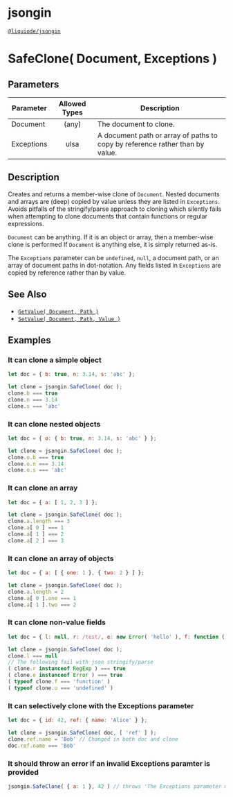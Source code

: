# jsongin
[`@liquiode/jsongin`](https://github.com/liquicode/jsongin)


# SafeClone( Document, Exceptions )


## Parameters

| **Parameter** | **Allowed Types** | **Description**                          |
|---------------|:-----------------:|------------------------------------------|
| Document      |       (any)       | The document to clone.                   |
| Exceptions    |       ulsa        | A document path or array of paths to copy by reference rather than by value. |


## Description

Creates and returns a member-wise clone of `Document`.
Nested documents and arrays are (deep) copied by value unless they are listed in `Exceptions`.
Avoids pitfalls of the stringify/parse approach to cloning which silently fails when attempting to
  clone documents that contain functions or regular expressions.

`Document` can be anything.
If it is an object or array, then a member-wise clone is performed
If `Document` is anything else, it is simply returned as-is.

The `Exceptions` parameter can be `undefined`, `null`, a document path, or an array of document paths in dot-notation.
Any fields listed in `Exceptions` are copied by reference rather than by value.


## See Also

- [`GetValue( Document, Path )`](./GetValue.md)
- [`SetValue( Document, Path, Value )`](./SetValue.md)


## Examples


### It can clone a simple object
```js
let doc = { b: true, n: 3.14, s: 'abc' };

let clone = jsongin.SafeClone( doc );
clone.b === true
clone.n === 3.14
clone.s === 'abc'
```

### It can clone nested objects
```js
let doc = { o: { b: true, n: 3.14, s: 'abc' } };

let clone = jsongin.SafeClone( doc );
clone.o.b === true
clone.o.n === 3.14
clone.o.s === 'abc'
```

### It can clone an array
```js
let doc = { a: [ 1, 2, 3 ] };

let clone = jsongin.SafeClone( doc );
clone.a.length === 3
clone.a[ 0 ] === 1
clone.a[ 1 ] === 2
clone.a[ 2 ] === 3
```

### It can clone an array of objects
```js
let doc = { a: [ { one: 1 }, { two: 2 } ] };

let clone = jsongin.SafeClone( doc );
clone.a.length = 2
clone.a[ 0 ].one === 1
clone.a[ 1 ].two === 2
```

### It can clone non-value fields
```js
let doc = { l: null, r: /test/, e: new Error( 'hello' ), f: function () { }, u: undefined };

let clone = jsongin.SafeClone( doc );
clone.l === null
// The following fail with json stringify/parse
( clone.r instanceof RegExp ) === true
( clone.e instanceof Error ) === true
( typeof clone.f === 'function' )
( typeof clone.u === 'undefined' )
```

### It can selectively clone with the Exceptions parameter
```js
let doc = { id: 42, ref: { name: 'Alice' } };

let clone = jsongin.SafeClone( doc, [ 'ref' ] );
clone.ref.name = 'Bob' // Changed in both doc and clone
doc.ref.name === 'Bob'
```

### It should throw an error if an invalid Exceptions paramter is provided
```js
jsongin.SafeClone( { a: 1 }, 42 ) // throws 'The Exceptions parameter must be a document path ...'
```
